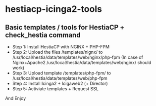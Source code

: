 # hestiacp-icinga2-tools

##  Basic templates / tools for HestiaCP  + check_hestia command

- Step 1: Install HestiaCP with NGINX + PHP-FPM
- Step 2: Upload the files /templates/nignx/ to /usr/local/hestia/data/templates/web/nginx/php-fpm (In case of Nginx+Apache2 /usr/local/hestia/data/templates/web/nginx/ should work)
- Step 3: Upload template /templates/php-fpm/ to /usr/local/hestia/data/templates/web/php-fpm
- Step 4: Install Icinga2 + Icigaweb2 (+ Director)
- Step 5: Activiate templates + Request SSL

And Enjoy

